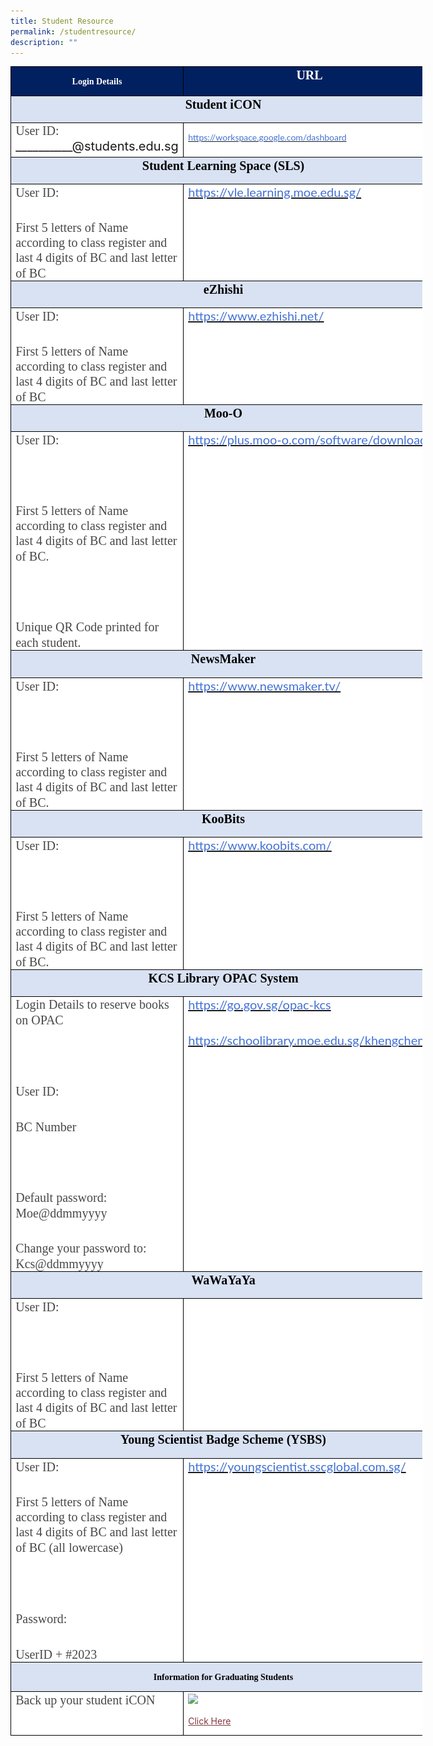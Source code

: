 ```yaml
---
title: Student Resource
permalink: /studentresource/
description: ""
---
```

<table class="MsoNormalTable" border="0" cellspacing="0" cellpadding="0" width="659" style="width:494.6pt;background:white;border-collapse:collapse;mso-yfti-tbllook:
 1184;mso-padding-alt:0in 0in 0in 0in"><tbody><tr style="mso-yfti-irow:0;mso-yfti-firstrow:yes;height:26.5pt"><td width="355" valign="top" style="width:266.1pt;border:solid windowtext 1.0pt;
  background:#002060;padding:0in 5.4pt 0in 5.4pt;height:26.5pt"><p class="MsoNormal" align="center" style="mso-margin-top-alt:auto;mso-margin-bottom-alt:
  auto;text-align:center"><b><span style="font-family:&quot;Amasis MT Pro&quot;,serif;
  color:white">Login Details</span></b><span style="font-family:&quot;Lato&quot;,serif;
  color:#484848"></span></p></td><td width="305" valign="top" style="width:228.5pt;border:solid windowtext 1.0pt;
  border-left:none;background:#002060;padding:0in 5.4pt 0in 5.4pt;height:26.5pt;
  box-sizing: inherit;border-left-color:initial;border-image: initial;
  border-left-width:initial"><p class="MsoNormal" align="center" style="mso-margin-top-alt:auto;mso-margin-bottom-alt:
  auto;text-align:center;box-sizing: inherit;margin:0rem 0px 0in;font-size:
  1.25rem"><b style="box-sizing: inherit"><span style="box-sizing: inherit;
  font-style:inherit;font-weight:inherit"><span style="font-family:&quot;Amasis MT Pro&quot;,serif;
  color:white">URL</span></span></b><span style="font-family:&quot;Lato&quot;,serif;
  color:#484848"></span></p></td></tr><tr style="mso-yfti-irow:1;height:31.45pt;box-sizing: inherit"><td width="659" colspan="2" valign="top" style="width:494.6pt;border:solid windowtext 1.0pt;
  border-top:none;background:#D9E2F3;padding:0in 5.4pt 0in 5.4pt;height:31.45pt;
  box-sizing: inherit;border-top-color:initial;border-image: initial;
  border-top-width:initial"><p class="MsoNormal" align="center" style="mso-margin-top-alt:auto;mso-margin-bottom-alt:
  auto;text-align:center;box-sizing: inherit;margin:0rem 0px 0in;font-size:
  1.25rem"><b style="box-sizing: inherit"><span style="box-sizing: inherit;
  font-style:inherit;font-weight:inherit"><span style="font-family:&quot;Amasis MT Pro&quot;,serif;
  color:black">Student iCON</span></span></b><span style="font-family:&quot;Lato&quot;,serif;
  color:#484848"></span></p></td></tr><tr style="mso-yfti-irow:2;height:40.0pt;box-sizing: inherit"><td width="355" valign="top" style="width:266.1pt;border:solid windowtext 1.0pt;
  border-top:none;padding:0in 5.4pt 0in 5.4pt;height:40.0pt;box-sizing: inherit;
  border-top-color:initial;border-image: initial;border-top-width:initial"><p class="MsoNormal" style="mso-margin-top-alt:auto;mso-margin-bottom-alt:auto;
  box-sizing: inherit;margin:0rem 0px 0in;font-size:1.25rem"><span style="box-sizing: inherit;font-style:inherit;font-weight:inherit"><span style="font-family:&quot;Amasis MT Pro&quot;,serif;color:#484848">User ID:</span><br>__________@students.edu.sg</span><span style="font-family:&quot;Lato&quot;,serif;
  color:#484848"></span></p></td><td width="305" valign="top" style="width:228.5pt;border-top:none;border-left:
  none;border-bottom:solid windowtext 1.0pt;border-right:solid windowtext 1.0pt;
  padding:0in 5.4pt 0in 5.4pt;height:40.0pt"><p class="MsoNormal" style="mso-margin-top-alt:auto;mso-margin-bottom-alt:auto"><span style="font-family:&quot;Amasis MT Pro&quot;,serif;color:#484848"><a href="https://workspace.google.com/dashboard"><span style="font-family:&quot;Lato&quot;,serif;
  color:#4372D6">https://workspace.google.com/dashboard</span></a></span><span style="font-family:&quot;Lato&quot;,serif;color:#484848"></span></p></td></tr><tr style="mso-yfti-irow:3;height:31.7pt;box-sizing: inherit"><td width="659" colspan="2" valign="top" style="width:494.6pt;border:solid windowtext 1.0pt;
  border-top:none;background:#D9E2F3;padding:0in 5.4pt 0in 5.4pt;height:31.7pt;
  box-sizing: inherit;border-top-color:initial;border-image: initial;
  border-top-width:initial"><p class="MsoNormal" align="center" style="mso-margin-top-alt:auto;mso-margin-bottom-alt:
  auto;text-align:center;box-sizing: inherit;margin:0rem 0px 0in;font-size:
  1.25rem"><b style="box-sizing: inherit"><span style="box-sizing: inherit;
  font-style:inherit;font-weight:inherit"><span style="font-family:&quot;Amasis MT Pro&quot;,serif;
  color:black">Student Learning Space (SLS)</span></span></b><span style="font-family:&quot;Lato&quot;,serif;color:#484848"></span></p></td></tr><tr style="mso-yfti-irow:4;box-sizing: inherit"><td width="355" valign="top" style="width:266.1pt;border:solid windowtext 1.0pt;
  border-top:none;padding:0in 5.4pt 0in 5.4pt;box-sizing: inherit;border-top-color:
  initial;border-image: initial;border-top-width:initial"><p class="MsoNormal" style="mso-margin-top-alt:auto;mso-margin-bottom-alt:auto;
  box-sizing: inherit;margin:0rem 0px 0in;font-size:1.25rem"><span style="box-sizing: inherit;font-style:inherit;font-weight:inherit"><span style="font-family:&quot;Amasis MT Pro&quot;,serif;color:#484848">User ID:<span style="box-sizing: inherit;font-style:inherit;font-weight:inherit">&nbsp;</span></span></span><span style="font-family:&quot;Lato&quot;,serif;color:#484848"></span></p><p class="MsoNormal" style="mso-margin-top-alt:auto;mso-margin-bottom-alt:auto;
  box-sizing: inherit;margin:2rem 0px 0in;font-size:1.25rem"><span style="box-sizing: inherit;font-style:inherit;font-weight:inherit"><span style="font-family:&quot;Amasis MT Pro&quot;,serif;color:#484848">First 5 letters of Name according to class register and last 4 digits of BC and last letter of BC</span></span><span style="font-family:&quot;Lato&quot;,serif;color:#484848"></span></p></td><td width="305" valign="top" style="width:228.5pt;border-top:none;border-left:
  none;border-bottom:solid windowtext 1.0pt;border-right:solid windowtext 1.0pt;
  padding:0in 5.4pt 0in 5.4pt;box-sizing: inherit;border-top-color:initial;
  border-left-color:initial;border-image: initial;border-top-width:initial;
  border-left-width:initial"><p class="MsoNormal" style="mso-margin-top-alt:auto;mso-margin-bottom-alt:auto;
  box-sizing: inherit;margin:0rem 0px 0in;font-size:1.25rem"><span style="box-sizing: inherit;font-style:inherit;font-weight:inherit"><span style="font-family:&quot;Amasis MT Pro&quot;,serif;color:#484848"><a href="https://vle.learning.moe.edu.sg/" style="box-sizing: inherit;
  cursor:pointer;margin-bottom:2rem"><span style="font-family:&quot;Lato&quot;,serif;
  color:#4372D6">https://vle.learning.moe.edu.sg/</span></a></span></span><span style="font-family:&quot;Lato&quot;,serif;color:#484848"></span></p></td></tr><tr style="mso-yfti-irow:5;height:31.7pt;box-sizing: inherit"><td width="659" colspan="2" valign="top" style="width:494.6pt;border:solid windowtext 1.0pt;
  border-top:none;background:#D9E2F3;padding:0in 5.4pt 0in 5.4pt;height:31.7pt;
  box-sizing: inherit;border-top-color:initial;border-image: initial;
  border-top-width:initial"><p class="MsoNormal" align="center" style="mso-margin-top-alt:auto;mso-margin-bottom-alt:
  auto;text-align:center;box-sizing: inherit;margin:0rem 0px 0in;font-size:
  1.25rem"><b style="box-sizing: inherit"><span style="box-sizing: inherit;
  font-style:inherit;font-weight:inherit"><span style="font-family:&quot;Amasis MT Pro&quot;,serif;
  color:black">eZhishi</span></span></b><span style="font-family:&quot;Lato&quot;,serif;
  color:#484848"></span></p></td></tr><tr style="mso-yfti-irow:6;height:51.7pt;box-sizing: inherit"><td width="355" valign="top" style="width:266.1pt;border:solid windowtext 1.0pt;
  border-top:none;padding:0in 5.4pt 0in 5.4pt;height:51.7pt;box-sizing: inherit;
  border-top-color:initial;border-image: initial;border-top-width:initial"><p class="MsoNormal" style="mso-margin-top-alt:auto;mso-margin-bottom-alt:auto;
  box-sizing: inherit;margin:0rem 0px 0in;font-size:1.25rem"><span style="box-sizing: inherit;font-style:inherit;font-weight:inherit"><span style="font-family:&quot;Amasis MT Pro&quot;,serif;color:#484848">User ID:<span style="box-sizing: inherit;font-style:inherit;font-weight:inherit">&nbsp;</span></span></span><span style="font-family:&quot;Lato&quot;,serif;color:#484848"></span></p><p class="MsoNormal" style="mso-margin-top-alt:auto;mso-margin-bottom-alt:auto;
  box-sizing: inherit;margin:2rem 0px 0in;font-size:1.25rem"><span style="box-sizing: inherit;font-style:inherit;font-weight:inherit"><span style="font-family:&quot;Amasis MT Pro&quot;,serif;color:#484848">First 5 letters of Name according to class register and last 4 digits of BC and last letter of BC</span></span><span style="font-family:&quot;Lato&quot;,serif;color:#484848"></span></p></td><td width="305" valign="top" style="width:228.5pt;border-top:none;border-left:
  none;border-bottom:solid windowtext 1.0pt;border-right:solid windowtext 1.0pt;
  padding:0in 5.4pt 0in 5.4pt;height:51.7pt;box-sizing: inherit;border-top-color:
  initial;border-left-color:initial;border-image: initial;border-top-width:
  initial;border-left-width:initial"><p class="MsoNormal" style="mso-margin-top-alt:auto;mso-margin-bottom-alt:auto;
  box-sizing: inherit;margin:0rem 0px 0in;font-size:1.25rem"><span style="box-sizing: inherit;font-style:inherit;font-weight:inherit"><span style="font-family:&quot;Amasis MT Pro&quot;,serif;color:#484848"><a href="https://www.ezhishi.net/" style="box-sizing: inherit;cursor:pointer;
  margin-bottom:2rem"><span style="font-family:&quot;Lato&quot;,serif;color:#4372D6">https://www.ezhishi.net/</span></a></span></span><span style="font-family:&quot;Lato&quot;,serif;color:#484848"></span></p></td></tr><tr style="mso-yfti-irow:7;height:31.7pt;box-sizing: inherit"><td width="659" colspan="2" valign="top" style="width:494.6pt;border:solid windowtext 1.0pt;
  border-top:none;background:#D9E2F3;padding:0in 5.4pt 0in 5.4pt;height:31.7pt;
  box-sizing: inherit;border-top-color:initial;border-image: initial;
  border-top-width:initial"><p class="MsoNormal" align="center" style="mso-margin-top-alt:auto;mso-margin-bottom-alt:
  auto;text-align:center;box-sizing: inherit;margin:0rem 0px 0in;font-size:
  1.25rem"><b style="box-sizing: inherit"><span style="box-sizing: inherit;
  font-style:inherit;font-weight:inherit"><span style="font-family:&quot;Amasis MT Pro&quot;,serif;
  color:black">Moo-O</span></span></b><span style="font-family:&quot;Lato&quot;,serif;
  color:#484848"></span></p></td></tr><tr style="mso-yfti-irow:8;height:49.45pt;box-sizing: inherit"><td width="355" valign="top" style="width:266.1pt;border:solid windowtext 1.0pt;
  border-top:none;padding:0in 5.4pt 0in 5.4pt;height:49.45pt;box-sizing: inherit;
  border-top-color:initial;border-image: initial;border-top-width:initial"><p class="MsoNormal" style="mso-margin-top-alt:auto;mso-margin-bottom-alt:auto;
  box-sizing: inherit;margin:0rem 0px 0in;font-size:1.25rem"><span style="box-sizing: inherit;font-style:inherit;font-weight:inherit"><span style="font-family:&quot;Amasis MT Pro&quot;,serif;color:#484848">User ID:</span></span><span style="font-family:&quot;Lato&quot;,serif;color:#484848"></span></p><p class="MsoNormal" style="mso-margin-top-alt:auto;mso-margin-bottom-alt:auto;
  box-sizing: inherit;margin:2rem 0px 0in;font-size:1.25rem"><span style="box-sizing: inherit;font-style:inherit;font-weight:inherit"><span style="font-family:&quot;Amasis MT Pro&quot;,serif;color:#484848">&nbsp;</span></span><span style="font-family:&quot;Lato&quot;,serif;color:#484848"></span></p><p class="MsoNormal" style="mso-margin-top-alt:auto;mso-margin-bottom-alt:auto;
  box-sizing: inherit;margin:2rem 0px 0in;font-size:1.25rem"><span style="box-sizing: inherit;font-style:inherit;font-weight:inherit"><span style="font-family:&quot;Amasis MT Pro&quot;,serif;color:#484848">First 5 letters of Name according to class register and last 4 digits of BC and last letter of BC.</span></span><span style="font-family:&quot;Lato&quot;,serif;color:#484848"></span></p><p class="MsoNormal" style="mso-margin-top-alt:auto;mso-margin-bottom-alt:auto;
  box-sizing: inherit;margin:2rem 0px 0in;font-size:1.25rem"><span style="box-sizing: inherit;font-style:inherit;font-weight:inherit"><span style="font-family:&quot;Amasis MT Pro&quot;,serif;color:#484848">&nbsp;</span></span><span style="font-family:&quot;Lato&quot;,serif;color:#484848"></span></p><p class="MsoNormal" style="mso-margin-top-alt:auto;mso-margin-bottom-alt:auto;
  box-sizing: inherit;margin:2rem 0px 0in;font-size:1.25rem"><span style="box-sizing: inherit;font-style:inherit;font-weight:inherit"><span style="font-family:&quot;Amasis MT Pro&quot;,serif;color:#484848">Unique QR Code printed for each student.</span></span><span style="font-family:&quot;Lato&quot;,serif;
  color:#484848"></span></p></td><td width="305" valign="top" style="width:228.5pt;border-top:none;border-left:
  none;border-bottom:solid windowtext 1.0pt;border-right:solid windowtext 1.0pt;
  padding:0in 5.4pt 0in 5.4pt;height:49.45pt;box-sizing: inherit;border-top-color:
  initial;border-left-color:initial;border-image: initial;border-top-width:
  initial;border-left-width:initial"><p class="MsoNormal" style="mso-margin-top-alt:auto;mso-margin-bottom-alt:auto;
  box-sizing: inherit;margin:0rem 0px 0in;font-size:1.25rem"><span style="box-sizing: inherit;font-style:inherit;font-weight:inherit"><span style="font-family:&quot;Amasis MT Pro&quot;,serif;color:#484848"><a href="https://plus.moo-o.com/software/download" style="box-sizing: inherit;
  cursor:pointer;margin-bottom:2rem"><span style="font-family:&quot;Lato&quot;,serif;
  color:#4372D6">https://plus.moo-o.com/software/download</span></a></span></span><span style="font-family:&quot;Lato&quot;,serif;color:#484848"></span></p></td></tr><tr style="mso-yfti-irow:9;height:31.7pt;box-sizing: inherit"><td width="659" colspan="2" valign="top" style="width:494.6pt;border:solid windowtext 1.0pt;
  border-top:none;background:#D9E2F3;padding:0in 5.4pt 0in 5.4pt;height:31.7pt;
  box-sizing: inherit;border-top-color:initial;border-image: initial;
  border-top-width:initial"><p class="MsoNormal" align="center" style="mso-margin-top-alt:auto;mso-margin-bottom-alt:
  auto;text-align:center;box-sizing: inherit;margin:0rem 0px 0in;font-size:
  1.25rem"><b style="box-sizing: inherit"><span style="box-sizing: inherit;
  font-style:inherit;font-weight:inherit"><span style="font-family:&quot;Amasis MT Pro&quot;,serif;
  color:black">NewsMaker</span></span></b><span style="font-family:&quot;Lato&quot;,serif;
  color:#484848"></span></p></td></tr><tr style="mso-yfti-irow:10;box-sizing: inherit"><td width="355" valign="top" style="width:266.1pt;border:solid windowtext 1.0pt;
  border-top:none;padding:0in 5.4pt 0in 5.4pt;box-sizing: inherit;border-top-color:
  initial;border-image: initial;border-top-width:initial"><p class="MsoNormal" style="mso-margin-top-alt:auto;mso-margin-bottom-alt:auto;
  box-sizing: inherit;margin:0rem 0px 0in;font-size:1.25rem"><span style="box-sizing: inherit;font-style:inherit;font-weight:inherit"><span style="font-family:&quot;Amasis MT Pro&quot;,serif;color:#484848">User ID:</span></span><span style="font-family:&quot;Lato&quot;,serif;color:#484848"></span></p><p class="MsoNormal" style="mso-margin-top-alt:auto;mso-margin-bottom-alt:auto;
  box-sizing: inherit;margin:2rem 0px 0in;font-size:1.25rem"><span style="box-sizing: inherit;font-style:inherit;font-weight:inherit"><span style="font-family:&quot;Amasis MT Pro&quot;,serif;color:#484848">&nbsp;</span></span><span style="font-family:&quot;Lato&quot;,serif;color:#484848"></span></p><p class="MsoNormal" style="mso-margin-top-alt:auto;mso-margin-bottom-alt:auto;
  box-sizing: inherit;margin:2rem 0px 0in;font-size:1.25rem"><span style="box-sizing: inherit;font-style:inherit;font-weight:inherit"><span style="font-family:&quot;Amasis MT Pro&quot;,serif;color:#484848">First 5 letters of Name according to class register and last 4 digits of BC and last letter of BC.</span></span><span style="font-family:&quot;Lato&quot;,serif;color:#484848"></span></p></td><td width="305" valign="top" style="width:228.5pt;border-top:none;border-left:
  none;border-bottom:solid windowtext 1.0pt;border-right:solid windowtext 1.0pt;
  padding:0in 5.4pt 0in 5.4pt;box-sizing: inherit;border-top-color:initial;
  border-left-color:initial;border-image: initial;border-top-width:initial;
  border-left-width:initial"><p class="MsoNormal" style="mso-margin-top-alt:auto;mso-margin-bottom-alt:auto;
  box-sizing: inherit;margin:0rem 0px 0in;font-size:1.25rem"><span style="box-sizing: inherit;font-style:inherit;font-weight:inherit"><span style="font-family:&quot;Amasis MT Pro&quot;,serif;color:#484848"><a href="https://www.newsmaker.tv/" style="box-sizing: inherit;cursor:pointer;
  margin-bottom:2rem"><span style="font-family:&quot;Lato&quot;,serif;color:#4372D6">https://www.newsmaker.tv/</span></a></span></span><span style="font-family:&quot;Lato&quot;,serif;color:#484848"></span></p><p class="MsoNormal" style="mso-margin-top-alt:auto;mso-margin-bottom-alt:auto;
  box-sizing: inherit;margin:2rem 0px 0in;font-size:1.25rem"><span style="box-sizing: inherit;font-style:inherit;font-weight:inherit"><span style="font-family:&quot;Amasis MT Pro&quot;,serif;color:#484848">&nbsp;</span></span><span style="font-family:&quot;Lato&quot;,serif;color:#484848"></span></p><p class="MsoNormal" align="center" style="mso-margin-top-alt:auto;mso-margin-bottom-alt:
  auto;text-align:center;box-sizing: inherit;margin:2rem 0px 0in;font-size:
  1.25rem"><span style="box-sizing: inherit;font-style:inherit;font-weight:
  inherit"><span style="font-family:&quot;Amasis MT Pro&quot;,serif;color:#484848">&nbsp;</span></span><span style="font-family:&quot;Lato&quot;,serif;color:#484848"></span></p></td></tr><tr style="mso-yfti-irow:11;height:31.7pt;box-sizing: inherit"><td width="659" colspan="2" valign="top" style="width:494.6pt;border:solid windowtext 1.0pt;
  border-top:none;background:#D9E2F3;padding:0in 5.4pt 0in 5.4pt;height:31.7pt;
  box-sizing: inherit;border-top-color:initial;border-image: initial;
  border-top-width:initial"><p class="MsoNormal" align="center" style="mso-margin-top-alt:auto;mso-margin-bottom-alt:
  auto;text-align:center;box-sizing: inherit;margin:0rem 0px 0in;font-size:
  1.25rem"><b style="box-sizing: inherit"><span style="box-sizing: inherit;
  font-style:inherit;font-weight:inherit"><span style="font-family:&quot;Amasis MT Pro&quot;,serif;
  color:black">KooBits</span></span></b><span style="font-family:&quot;Lato&quot;,serif;
  color:#484848"></span></p></td></tr><tr style="mso-yfti-irow:12;box-sizing: inherit"><td width="355" valign="top" style="width:266.1pt;border:solid windowtext 1.0pt;
  border-top:none;padding:0in 5.4pt 0in 5.4pt;box-sizing: inherit;border-top-color:
  initial;border-image: initial;border-top-width:initial"><p class="MsoNormal" style="mso-margin-top-alt:auto;mso-margin-bottom-alt:auto;
  box-sizing: inherit;margin:0rem 0px 0in;font-size:1.25rem"><span style="box-sizing: inherit;font-style:inherit;font-weight:inherit"><span style="font-family:&quot;Amasis MT Pro&quot;,serif;color:#484848">User ID:</span></span><span style="font-family:&quot;Lato&quot;,serif;color:#484848"></span></p><p class="MsoNormal" style="mso-margin-top-alt:auto;mso-margin-bottom-alt:auto;
  box-sizing: inherit;margin:2rem 0px 0in;font-size:1.25rem"><span style="box-sizing: inherit;font-style:inherit;font-weight:inherit"><span style="font-family:&quot;Amasis MT Pro&quot;,serif;color:#484848">&nbsp;</span></span><span style="font-family:&quot;Lato&quot;,serif;color:#484848"></span></p><p class="MsoNormal" style="mso-margin-top-alt:auto;mso-margin-bottom-alt:auto;
  box-sizing: inherit;margin:2rem 0px 0in;font-size:1.25rem"><span style="box-sizing: inherit;font-style:inherit;font-weight:inherit"><span style="font-family:&quot;Amasis MT Pro&quot;,serif;color:#484848">First 5 letters of Name according to class register and last 4 digits of BC and last letter of BC.</span></span><span style="font-family:&quot;Lato&quot;,serif;color:#484848"></span></p></td><td width="305" valign="top" style="width:228.5pt;border-top:none;border-left:
  none;border-bottom:solid windowtext 1.0pt;border-right:solid windowtext 1.0pt;
  padding:0in 5.4pt 0in 5.4pt;box-sizing: inherit;border-top-color:initial;
  border-left-color:initial;border-image: initial;border-top-width:initial;
  border-left-width:initial"><p class="MsoNormal" style="mso-margin-top-alt:auto;mso-margin-bottom-alt:auto;
  box-sizing: inherit;margin:0rem 0px 0in;font-size:1.25rem"><span style="box-sizing: inherit;font-style:inherit;font-weight:inherit"><span style="font-family:&quot;Amasis MT Pro&quot;,serif;color:#484848"><a href="https://www.koobits.com/" style="box-sizing: inherit;cursor:pointer;
  margin-bottom:2rem"><span style="font-family:&quot;Lato&quot;,serif;color:#4372D6">https://www.koobits.com/</span></a></span></span><span style="font-family:&quot;Lato&quot;,serif;color:#484848"></span></p><p class="MsoNormal" style="mso-margin-top-alt:auto;mso-margin-bottom-alt:auto;
  box-sizing: inherit;margin:2rem 0px 0in;font-size:1.25rem"><span style="box-sizing: inherit;font-style:inherit;font-weight:inherit"><span style="font-family:&quot;Amasis MT Pro&quot;,serif;color:#484848">&nbsp;</span></span><span style="font-family:&quot;Lato&quot;,serif;color:#484848"></span></p><p class="MsoNormal" style="mso-margin-top-alt:auto;mso-margin-bottom-alt:auto;
  box-sizing: inherit;margin:2rem 0px 0in;font-size:1.25rem"><span style="box-sizing: inherit;font-style:inherit;font-weight:inherit"><span style="box-sizing: inherit;font-style:inherit;font-weight:inherit"><span style="font-family:&quot;Lato&quot;,serif;color:#484848">&nbsp;&nbsp;&nbsp;&nbsp;&nbsp;&nbsp;&nbsp;&nbsp;&nbsp;&nbsp;&nbsp;&nbsp;&nbsp;&nbsp;&nbsp;&nbsp;&nbsp;&nbsp;&nbsp;&nbsp;&nbsp;&nbsp;&nbsp;&nbsp;&nbsp;&nbsp;&nbsp;</span></span></span></p></td></tr><tr style="mso-yfti-irow:13;height:31.7pt;box-sizing: inherit"><td width="659" colspan="2" valign="top" style="width:494.6pt;border:solid windowtext 1.0pt;
  border-top:none;background:#D9E2F3;padding:0in 5.4pt 0in 5.4pt;height:31.7pt;
  box-sizing: inherit;border-top-color:initial;border-image: initial;
  border-top-width:initial"><p class="MsoNormal" align="center" style="mso-margin-top-alt:auto;mso-margin-bottom-alt:
  auto;text-align:center;box-sizing: inherit;margin:0rem 0px 0in;font-size:
  1.25rem"><b style="box-sizing: inherit"><span style="box-sizing: inherit;
  font-style:inherit;font-weight:inherit"><span style="font-family:&quot;Amasis MT Pro&quot;,serif;
  color:black">KCS Library OPAC System</span></span></b><span style="font-family:
  &quot;Lato&quot;,serif;color:#484848"></span></p></td></tr><tr style="mso-yfti-irow:14;box-sizing: inherit"><td width="355" valign="top" style="width:266.1pt;border:solid windowtext 1.0pt;
  border-top:none;padding:0in 5.4pt 0in 5.4pt;box-sizing: inherit;border-top-color:
  initial;border-image: initial;border-top-width:initial"><p class="MsoNormal" style="mso-margin-top-alt:auto;mso-margin-bottom-alt:auto;
  box-sizing: inherit;margin:0rem 0px 0in;font-size:1.25rem"><span style="box-sizing: inherit;font-style:inherit;font-weight:inherit"><span style="font-family:&quot;Amasis MT Pro&quot;,serif;color:#484848">Login Details to reserve books on OPAC</span></span><span style="font-family:&quot;Lato&quot;,serif;
  color:#484848"></span></p><p class="MsoNormal" style="mso-margin-top-alt:auto;mso-margin-bottom-alt:auto;
  box-sizing: inherit;margin:2rem 0px 0in;font-size:1.25rem"><span style="box-sizing: inherit;font-style:inherit;font-weight:inherit"><span style="font-family:&quot;Amasis MT Pro&quot;,serif;color:#484848">&nbsp;</span></span><span style="font-family:&quot;Lato&quot;,serif;color:#484848"></span></p><p class="MsoNormal" style="mso-margin-top-alt:auto;mso-margin-bottom-alt:auto;
  box-sizing: inherit;margin:2rem 0px 0in;font-size:1.25rem"><span style="box-sizing: inherit;font-style:inherit;font-weight:inherit"><span style="font-family:&quot;Amasis MT Pro&quot;,serif;color:#484848">User ID:</span></span><span style="font-family:&quot;Lato&quot;,serif;color:#484848"></span></p><p class="MsoNormal" style="mso-margin-top-alt:auto;mso-margin-bottom-alt:auto;
  box-sizing: inherit;margin:2rem 0px 0in;font-size:1.25rem"><span style="box-sizing: inherit;font-style:inherit;font-weight:inherit"><span style="font-family:&quot;Amasis MT Pro&quot;,serif;color:#484848">BC Number</span></span><span style="font-family:&quot;Lato&quot;,serif;color:#484848"></span></p><p class="MsoNormal" style="mso-margin-top-alt:auto;mso-margin-bottom-alt:auto;
  box-sizing: inherit;margin:2rem 0px 0in;font-size:1.25rem"><span style="box-sizing: inherit;font-style:inherit;font-weight:inherit"><span style="font-family:&quot;Amasis MT Pro&quot;,serif;color:#484848">&nbsp;</span></span><span style="font-family:&quot;Lato&quot;,serif;color:#484848"></span></p><p class="MsoNormal" style="mso-margin-top-alt:auto;mso-margin-bottom-alt:auto;
  box-sizing: inherit;margin:2rem 0px 0in;font-size:1.25rem"><span style="box-sizing: inherit;font-style:inherit;font-weight:inherit"><span style="font-family:&quot;Amasis MT Pro&quot;,serif;color:#484848">Default password: Moe@ddmmyyyy</span></span><span style="font-family:&quot;Lato&quot;,serif;color:#484848"></span></p><p class="MsoNormal" style="mso-margin-top-alt:auto;mso-margin-bottom-alt:auto;
  box-sizing: inherit;margin:2rem 0px 0in;font-size:1.25rem"><span style="box-sizing: inherit;font-style:inherit;font-weight:inherit"><span style="font-family:&quot;Amasis MT Pro&quot;,serif;color:#484848">Change your password to: Kcs@ddmmyyyy</span></span><span style="font-family:&quot;Lato&quot;,serif;
  color:#484848"></span></p></td><td width="305" valign="top" style="width:228.5pt;border-top:none;border-left:
  none;border-bottom:solid windowtext 1.0pt;border-right:solid windowtext 1.0pt;
  padding:0in 5.4pt 0in 5.4pt;box-sizing: inherit;border-top-color:initial;
  border-left-color:initial;border-image: initial;border-top-width:initial;
  border-left-width:initial"><p class="MsoNormal" style="mso-margin-top-alt:auto;mso-margin-bottom-alt:auto;
  box-sizing: inherit;margin:0rem 0px 0in;font-size:1.25rem"><span style="box-sizing: inherit;font-style:inherit;font-weight:inherit"><span style="font-family:&quot;Amasis MT Pro&quot;,serif;color:#484848"><a href="https://go.gov.sg/opac-kcs" style="box-sizing: inherit;cursor:pointer;
  margin-bottom:2rem"><span style="font-family:&quot;Lato&quot;,serif;color:#4372D6">https://go.gov.sg/opac-kcs</span></a></span></span><span style="font-family:&quot;Lato&quot;,serif;color:#484848"></span></p><p class="MsoNormal" style="mso-margin-top-alt:auto;mso-margin-bottom-alt:auto;
  box-sizing: inherit;margin:2rem 0px 0in;font-size:1.25rem"><span style="box-sizing: inherit;font-style:inherit;font-weight:inherit"><span style="font-family:&quot;Amasis MT Pro&quot;,serif;color:#484848"><a href="https://schoolibrary.moe.edu.sg/khengcheng" style="box-sizing: inherit;
  cursor:pointer;margin-bottom:2rem"><span style="font-family:&quot;Lato&quot;,serif;
  color:#4372D6">https://schoolibrary.moe.edu.sg/khengcheng</span></a></span></span><span style="font-family:&quot;Lato&quot;,serif;color:#484848"></span></p><p class="MsoNormal" style="mso-margin-top-alt:auto;mso-margin-bottom-alt:auto;
  box-sizing: inherit;margin:2rem 0px 0in;font-size:1.25rem"><span style="box-sizing: inherit;font-style:inherit;font-weight:inherit"><span style="font-family:&quot;Amasis MT Pro&quot;,serif;color:#484848">&nbsp;</span></span><span style="font-family:&quot;Lato&quot;,serif;color:#484848"></span></p></td></tr><tr style="mso-yfti-irow:15;height:31.7pt;box-sizing: inherit"><td width="659" colspan="2" valign="top" style="width:494.6pt;border:solid windowtext 1.0pt;
  border-top:none;background:#D9E2F3;padding:0in 5.4pt 0in 5.4pt;height:31.7pt;
  box-sizing: inherit;border-top-color:initial;border-image: initial;
  border-top-width:initial"><p class="MsoNormal" align="center" style="mso-margin-top-alt:auto;mso-margin-bottom-alt:
  auto;text-align:center;box-sizing: inherit;margin:0rem 0px 0in;font-size:
  1.25rem"><b style="box-sizing: inherit"><span style="box-sizing: inherit;
  font-style:inherit;font-weight:inherit"><span style="font-family:&quot;Amasis MT Pro&quot;,serif;
  color:black">WaWaYaYa</span></span></b><span style="font-family:&quot;Lato&quot;,serif;
  color:#484848"></span></p></td></tr><tr style="mso-yfti-irow:16;box-sizing: inherit"><td width="355" valign="top" style="width:266.1pt;border:solid windowtext 1.0pt;
  border-top:none;padding:0in 5.4pt 0in 5.4pt;box-sizing: inherit;border-top-color:
  initial;border-image: initial;border-top-width:initial"><p class="MsoNormal" style="mso-margin-top-alt:auto;mso-margin-bottom-alt:auto;
  box-sizing: inherit;margin:0rem 0px 0in;font-size:1.25rem"><span style="box-sizing: inherit;font-style:inherit;font-weight:inherit"><span style="font-family:&quot;Amasis MT Pro&quot;,serif;color:#484848">User ID:</span></span><span style="font-family:&quot;Lato&quot;,serif;color:#484848"></span></p><p class="MsoNormal" style="mso-margin-top-alt:auto;mso-margin-bottom-alt:auto;
  box-sizing: inherit;margin:2rem 0px 0in;font-size:1.25rem"><span style="box-sizing: inherit;font-style:inherit;font-weight:inherit"><span style="font-family:&quot;Amasis MT Pro&quot;,serif;color:#484848">&nbsp;</span></span><span style="font-family:&quot;Lato&quot;,serif;color:#484848"></span></p><p class="MsoNormal" style="mso-margin-top-alt:auto;mso-margin-bottom-alt:auto;
  box-sizing: inherit;margin:2rem 0px 0in;font-size:1.25rem"><span style="box-sizing: inherit;font-style:inherit;font-weight:inherit"><span style="font-family:&quot;Amasis MT Pro&quot;,serif;color:#484848">First 5 letters of Name according to class register and last 4 digits of BC and last letter of BC</span></span><span style="font-family:&quot;Lato&quot;,serif;color:#484848"></span></p></td><td width="305" valign="top" style="width:228.5pt;border-top:none;border-left:
  none;border-bottom:solid windowtext 1.0pt;border-right:solid windowtext 1.0pt;
  padding:0in 5.4pt 0in 5.4pt;box-sizing: inherit;border-top-color:initial;
  border-left-color:initial;border-image: initial;border-top-width:initial;
  border-left-width:initial"><p class="MsoNormal" style="mso-margin-top-alt:auto;mso-margin-bottom-alt:auto;
  box-sizing: inherit;margin:0rem 0px 0in;font-size:1.25rem"><span style="box-sizing: inherit;font-style:inherit;font-weight:inherit"><span style="font-family:&quot;Amasis MT Pro&quot;,serif;color:#484848">&nbsp;</span></span><span style="font-family:&quot;Lato&quot;,serif;color:#484848"></span></p></td></tr><tr style="mso-yfti-irow:17;height:31.7pt;box-sizing: inherit"><td width="659" colspan="2" valign="top" style="width:494.6pt;border:solid windowtext 1.0pt;
  border-top:none;background:#D9E2F3;padding:0in 5.4pt 0in 5.4pt;height:31.7pt;
  box-sizing: inherit;border-top-color:initial;border-image: initial;
  border-top-width:initial"><p class="MsoNormal" align="center" style="mso-margin-top-alt:auto;mso-margin-bottom-alt:
  auto;text-align:center;box-sizing: inherit;margin:0rem 0px 0in;font-size:
  1.25rem"><b style="box-sizing: inherit"><span style="box-sizing: inherit;
  font-style:inherit;font-weight:inherit"><span lang="EN-SG" style="font-family:
  &quot;Amasis MT Pro&quot;,serif;color:black;mso-ansi-language:EN-SG">Young Scientist Badge Scheme (YSBS)</span></span></b><span style="font-family:&quot;Lato&quot;,serif;
  color:#484848"></span></p></td></tr><tr style="mso-yfti-irow:18;box-sizing: inherit"><td width="355" valign="top" style="width:266.1pt;border:solid windowtext 1.0pt;
  border-top:none;mso-border-left-alt:solid windowtext 1.0pt;mso-border-bottom-alt:
  solid windowtext .5pt;mso-border-right-alt:solid windowtext 1.0pt;padding:
  0in 5.4pt 0in 5.4pt;box-sizing: inherit;border-top-color:initial;border-image: initial;
  border-top-width:initial"><p class="MsoNormal" style="mso-margin-top-alt:auto;mso-margin-bottom-alt:auto;
  box-sizing: inherit;margin:0rem 0px 0in;font-size:1.25rem"><span style="box-sizing: inherit;font-style:inherit;font-weight:inherit"><span style="font-family:&quot;Amasis MT Pro&quot;,serif;color:#484848">User ID:</span></span><span style="font-family:&quot;Lato&quot;,serif;color:#484848"></span></p><p class="MsoNormal" style="mso-margin-top-alt:auto;mso-margin-bottom-alt:auto;
  box-sizing: inherit;margin:2rem 0px 0in;font-size:1.25rem"><span style="box-sizing: inherit;font-style:inherit;font-weight:inherit"><span style="font-family:&quot;Amasis MT Pro&quot;,serif;color:#484848">First 5 letters of Name according to class register and last 4 digits of BC and last letter of BC (all lowercase)</span></span><span style="font-family:&quot;Lato&quot;,serif;
  color:#484848"></span></p><p class="MsoNormal" style="mso-margin-top-alt:auto;mso-margin-bottom-alt:auto;
  box-sizing: inherit;margin:2rem 0px 0in;font-size:1.25rem"><span style="box-sizing: inherit;font-style:inherit;font-weight:inherit"><span style="font-family:&quot;Amasis MT Pro&quot;,serif;color:#484848">&nbsp;</span></span><span style="font-family:&quot;Lato&quot;,serif;color:#484848"></span></p><p class="MsoNormal" style="mso-margin-top-alt:auto;mso-margin-bottom-alt:auto;
  box-sizing: inherit;margin:2rem 0px 0in;font-size:1.25rem"><span style="box-sizing: inherit;font-style:inherit;font-weight:inherit"><span style="font-family:&quot;Amasis MT Pro&quot;,serif;color:#484848">Password:</span></span><span style="font-family:&quot;Lato&quot;,serif;color:#484848"></span></p><p class="MsoNormal" style="mso-margin-top-alt:auto;mso-margin-bottom-alt:auto;
  box-sizing: inherit;margin:2rem 0px 0in;font-size:1.25rem"><span style="box-sizing: inherit;font-style:inherit;font-weight:inherit"><span style="font-family:&quot;Amasis MT Pro&quot;,serif;color:#484848">UserID + #2023</span></span><span style="font-family:&quot;Lato&quot;,serif;color:#484848"></span></p></td><td width="305" valign="top" style="width:228.5pt;border-top:none;border-left:
  none;border-bottom:solid windowtext 1.0pt;border-right:solid windowtext 1.0pt;
  mso-border-bottom-alt:solid windowtext .5pt;mso-border-right-alt:solid windowtext 1.0pt;
  padding:0in 5.4pt 0in 5.4pt;box-sizing: inherit;border-top-color:initial;
  border-left-color:initial;border-image: initial;border-top-width:initial;
  border-left-width:initial"><p class="MsoNormal" style="mso-margin-top-alt:auto;mso-margin-bottom-alt:auto;
  box-sizing: inherit;margin:0rem 0px 0in;font-size:1.25rem"><span style="box-sizing: inherit;font-style:inherit;font-weight:inherit"><span style="font-family:&quot;Amasis MT Pro&quot;,serif;color:#484848"><a href="https://youngscientist.sscglobal.com.sg/" style="box-sizing: inherit;
  cursor:pointer;margin-bottom:2rem"><span style="font-family:&quot;Lato&quot;,serif;
  color:#4372D6">https://youngscientist.sscglobal.com.sg/</span></a></span></span><span style="font-family:&quot;Lato&quot;,serif;color:#484848"></span></p><p class="MsoNormal" style="mso-margin-top-alt:auto;mso-margin-bottom-alt:auto;
  box-sizing: inherit;margin:2rem 0px 0in;font-size:1.25rem"><span style="box-sizing: inherit;font-style:inherit;font-weight:inherit"><span style="font-family:&quot;Amasis MT Pro&quot;,serif;color:#484848">&nbsp;</span></span><span style="font-family:&quot;Lato&quot;,serif;color:#484848"></span></p></td></tr><tr style="mso-yfti-irow:19;height:31.7pt"><td width="659" colspan="2" valign="top" style="width:494.6pt;border:solid windowtext 1.0pt;
  border-top:none;background:#D9E2F3;padding:0in 5.4pt 0in 5.4pt;height:31.7pt"><p class="MsoNormal" align="center" style="mso-margin-top-alt:auto;mso-margin-bottom-alt:
  auto;text-align:center"><b><span lang="EN-SG" style="font-family:&quot;Amasis MT Pro&quot;,serif;
  color:black;mso-ansi-language:EN-SG">Information for Graduating Students</span></b><span style="font-family:&quot;Lato&quot;,serif;color:#484848"></span></p></td></tr><tr style="mso-yfti-irow:20;mso-yfti-lastrow:yes;box-sizing: inherit"><td width="355" valign="top" style="width:266.1pt;border:solid windowtext 1.0pt;
  border-top:none;mso-border-left-alt:solid windowtext 1.0pt;mso-border-bottom-alt:
  solid windowtext .5pt;mso-border-right-alt:solid windowtext 1.0pt;padding:
  0in 5.4pt 0in 5.4pt;box-sizing: inherit;border-top-color:initial;border-image: initial;
  border-top-width:initial"><p class="MsoNormal" style="mso-margin-top-alt:auto;mso-margin-bottom-alt:auto;
  box-sizing: inherit;margin:0rem 0px 0in;font-size:1.25rem"><span style="box-sizing: inherit;font-style:inherit;font-weight:inherit"><span style="font-family:&quot;Amasis MT Pro&quot;,serif;color:#484848">Back up your student iCON</span><span style="font-family:&quot;Lato&quot;,serif;color:#484848"></span></span></p></td><td width="305" valign="top" style="width:228.5pt;border-top:none;border-left:
  none;border-bottom:solid windowtext 1.0pt;border-right:solid windowtext 1.0pt;
  mso-border-bottom-alt:solid windowtext .5pt;mso-border-right-alt:solid windowtext 1.0pt;
  padding:0in 5.4pt 0in 5.4pt;box-sizing: inherit;border-top-color:initial;
  border-left-color:initial;border-image: initial;border-top-width:initial;
  border-left-width:initial"><p class="MsoNormal" style="mso-margin-top-alt:auto;mso-margin-bottom-alt:auto;
  box-sizing: inherit;margin:0rem 0px 0in;font-size:1.25rem">
	<span style="box-sizing: inherit;font-style:inherit;font-weight:inherit">


<img style="width:30%" src="![](/images/T2%20and%20A/gradinfo.jpg)">

<a style="box-sizing: border-box; background-color: transparent; cursor: pointer; transition: all 0.25s ease-in-out 0s; color: rgb(128, 56, 61);" rel="noopener noreferrer" target="_blank" href="[](/files/T2%20and%20A/gradinfo.pdf)">Click Here</a>

</span></p></td></tr></tbody></table>